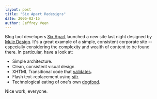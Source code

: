 ```yaml
--- 
layout: post
title: "Six Apart Redesigns"
date: 2005-02-15
author: Jeffrey Veen
---
```

Blog tool developers [Six Apart][] launched a new site last night designed by [Mule Design][]. It's a great example of a simple, consistent corporate site -- especially considering the complexity and wealth of content to be found there. In particular, have a look at:

- Simple architecture.
- Clean, consistent visual design.
- XHTML Transitional code that [validates][].
- Flash text-replacement using [sifr][].
- Technological eating of one's own [dogfood][].

Nice work, everyone.


[Mule Design]: http://muledesign.com/
[Six Apart]: http://www.sixapart.com/
[validates]: http://validator.w3.org/check?uri=http://www.sixapart.com/
[sifr]: http://www.mikeindustries.com/blog/archive/2004/08/sifr
[dogfood]: http://www.sixapart.com/movabletype/news/2005/02/our_new_home_powered_by_.html